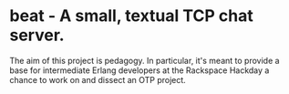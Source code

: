 # beat - A small, textual TCP chat server.

The aim of this project is pedagogy. In particular, it's meant to provide a base
for intermediate Erlang developers at the Rackspace Hackday a chance to work on
and dissect an OTP project.
